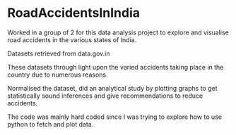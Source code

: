 # RoadAccidentsInIndia
Worked in a group of 2 for this data analysis project to explore and visualise road accidents in the various states of India.

Datasets retrieved from data.gov.in

These datasets through light upon the varied accidents taking place in the country due to numerous reasons.

Normalised the dataset, did an analytical study by plotting graphs to get statistically sound inferences and give recommendations to reduce accidents.

The code was mainly hard coded since I was trying to explore how to use python to fetch and plot data.
